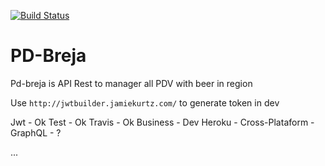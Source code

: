 [![Build Status](https://travis-ci.org/eHattori/pd-breja.svg?branch=master)](https://travis-ci.org/eHattori/pd-breja)

# PD-Breja

Pd-breja is API Rest to manager all PDV with beer in region 

Use `http://jwtbuilder.jamiekurtz.com/` to generate token in dev

<!-- https://shapeshed.com/writing-cross-platform-node/ -->

Jwt - Ok
Test - Ok
Travis - Ok
Business - Dev
Heroku - 
Cross-Plataform - 
GraphQL - ? 

...